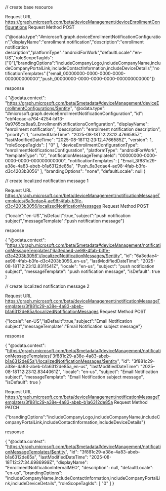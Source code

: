 // create base resource

Request URL
https://graph.microsoft.com/beta/deviceManagement/deviceEnrollmentConfigurations
Request Method
POST

{"@odata.type":"#microsoft.graph.deviceEnrollmentNotificationConfiguration","displayName":"enrollment notification","description":"enrollment notification description","platformType":"androidForWork","defaultLocale":"en-US","roleScopeTagIds":["0"],"brandingOptions":"includeCompanyLogo,includeCompanyName,includeCompanyPortalLink,includeContactInformation,includeDeviceDetails","notificationTemplates":["email_00000000-0000-0000-0000-000000000000","push_00000000-0000-0000-0000-000000000000"]}

response

{
    "@odata.context": "https://graph.microsoft.com/beta/$metadata#deviceManagement/deviceEnrollmentConfigurations/$entity",
    "@odata.type": "#microsoft.graph.deviceEnrollmentNotificationConfiguration",
    "id": "ebf4ccac-a764-4254-bf13-9a9765ca8aa9_EnrollmentNotificationsConfiguration",
    "displayName": "enrollment notification",
    "description": "enrollment notification description",
    "priority": 1,
    "createdDateTime": "2025-08-18T12:23:12.4766585Z",
    "lastModifiedDateTime": "2025-08-18T12:23:12.4766585Z",
    "version": 1,
    "roleScopeTagIds": [
        "0"
    ],
    "deviceEnrollmentConfigurationType": "enrollmentNotificationsConfiguration",
    "platformType": "androidForWork",
    "templateType": "0",
    "notificationMessageTemplateId": "00000000-0000-0000-0000-000000000000",
    "notificationTemplates": [
        "Email_3f881c29-a38e-4a83-abeb-b1a6312de85a",
        "Push_6a3edae4-ae98-4fab-b3fe-d3c4203b3056"
    ],
    "brandingOptions": "none",
    "defaultLocale": null
}

// create localized notification message 1

Request URL
https://graph.microsoft.com/beta/deviceManagement/notificationMessageTemplates/6a3edae4-ae98-4fab-b3fe-d3c4203b3056/localizedNotificationMessages
Request Method
POST

{"locale":"en-US","isDefault":true,"subject":"push notification subject","messageTemplate":"push notification message"}

response

{
    "@odata.context": "https://graph.microsoft.com/beta/$metadata#deviceManagement/notificationMessageTemplates('6a3edae4-ae98-4fab-b3fe-d3c4203b3056')/localizedNotificationMessages/$entity",
    "id": "6a3edae4-ae98-4fab-b3fe-d3c4203b3056_en-us",
    "lastModifiedDateTime": "2025-08-18T12:23:12.8311541Z",
    "locale": "en-us",
    "subject": "push notification subject",
    "messageTemplate": "push notification message",
    "isDefault": true
}

// create localized notification message 2

Request URL
https://graph.microsoft.com/beta/deviceManagement/notificationMessageTemplates/3f881c29-a38e-4a83-abeb-b1a6312de85a/localizedNotificationMessages
Request Method
POST

{"locale":"en-US","isDefault":true,"subject":"Email Notification subject","messageTemplate":"Email Notification subject message"}

response

{
    "@odata.context": "https://graph.microsoft.com/beta/$metadata#deviceManagement/notificationMessageTemplates('3f881c29-a38e-4a83-abeb-b1a6312de85a')/localizedNotificationMessages/$entity",
    "id": "3f881c29-a38e-4a83-abeb-b1a6312de85a_en-us",
    "lastModifiedDateTime": "2025-08-18T12:23:12.8344061Z",
    "locale": "en-us",
    "subject": "Email Notification subject",
    "messageTemplate": "Email Notification subject message",
    "isDefault": true
}

Request URL
https://graph.microsoft.com/beta/deviceManagement/notificationMessageTemplates/3f881c29-a38e-4a83-abeb-b1a6312de85a
Request Method
PATCH

{"brandingOptions":"includeCompanyLogo,includeCompanyName,includeCompanyPortalLink,includeContactInformation,includeDeviceDetails"}

response

{
    "@odata.context": "https://graph.microsoft.com/beta/$metadata#deviceManagement/notificationMessageTemplates/$entity",
    "id": "3f881c29-a38e-4a83-abeb-b1a6312de85a",
    "lastModifiedDateTime": "2025-08-18T12:27:34.6986999Z",
    "displayName": "EnrollmentNotificationInternalMEO",
    "description": null,
    "defaultLocale": "en-us",
    "brandingOptions": "includeCompanyName,includeContactInformation,includeCompanyPortalLink,includeDeviceDetails",
    "roleScopeTagIds": [
        "0"
    ]
}
